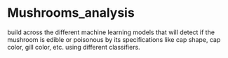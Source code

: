 # Mushrooms_analysis
build across the different machine learning models that will detect if the mushroom is edible or poisonous by its specifications like cap shape, cap color, gill color, etc. using different classifiers.
